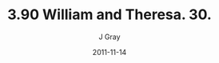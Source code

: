 ---
title: '3.90 William and Theresa. 30.'
alt: 'Mysteries of the Arcana'
date: '2011-11-14'
author: 'J Gray'
artist: 'Gennifer'
chapter: '3 Two by Two'
filler: false
---
